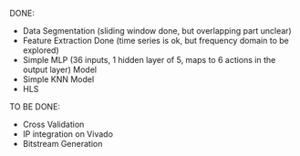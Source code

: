 DONE: 
- Data Segmentation (sliding window done, but overlapping part unclear)
- Feature Extraction Done (time series is ok, but frequency domain to be explored)
- Simple MLP (36 inputs, 1 hidden layer of 5, maps to 6 actions in the output layer) Model
- Simple KNN Model 
- HLS 

TO BE DONE: 
- Cross Validation 
- IP integration on Vivado
- Bitstream Generation 